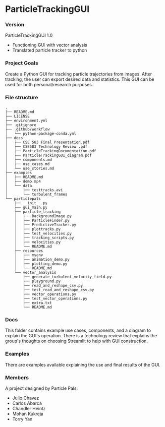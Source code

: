 # ParticleTrackingGUI

### Version
ParticleTrackingGUI 1.0
- Functioning GUI with vector analysis
- Translated particle tracker to python

### Project Goals
Create a Python GUI for tracking particle trajectories from images. After tracking, the user can 
export desired data and statistics. This GUI can be used for both personal/research purposes.

### File structure
```
.
├── README.md
├── LICENSE
├── environment.yml
├── .gitignore
├── .github/workflow
│   └── python-package-conda.yml
├── docs
│   ├── CSE 583 Final Presentation.pdf
│   ├── CSE583 Technology Review .pdf
│   ├── ParticleTrackingDocumentation.pdf
│   ├── ParticleTrackingGUI_diagram.pdf
│   ├── components.md
│   ├── use_cases.md
│   └── use_stories.md
├── examples
│   ├── README.md
│   ├── demo.mp4
│   └── data
│       ├── testtracks.avi
│       └── turbulent_frames
└── particlepals
    ├── __init__.py
    ├── gui_main.py
    ├── particle_tracking
    │   ├── BackgroundImage.py
    │   ├── ParticleFinder.py
    │   ├── PredictiveTracker.py
    │   ├── plottracks.py
    │   ├── test_velocities.py
    │   ├── tracking_scripts.py
    │   ├── velocities.py
    │   └── README.md
    ├── resources
    │   ├── myenv
    │   ├── animation_demo.py
    │   ├── plotting_demo.py
    │   └── README.md
    └── vector_analysis
        ├── generate_turbulent_velocity_field.py
        ├── playground.py
        ├── read_and_reshape_csv.py
        ├── test_read_and_reshape_csv.py
        ├── vector_operations.py
        ├── test_vector_operations.py
        ├── extra.txt
        └── README.md
```

### Docs
This folder contains example use cases, components, and a diagram to explain the GUI's operation.
There is a technology review that explains the group's thoughts on choosing Streamlit to help with
GUI construction. 

### Examples
There are examples available explaining the use and final results of the GUI.


### Members
A project designed by Particle Pals: 

- Julio Chavez
- Carlos Abarca
- Chandler Heintz
- Mohan Kukreja
- Torry Yan
